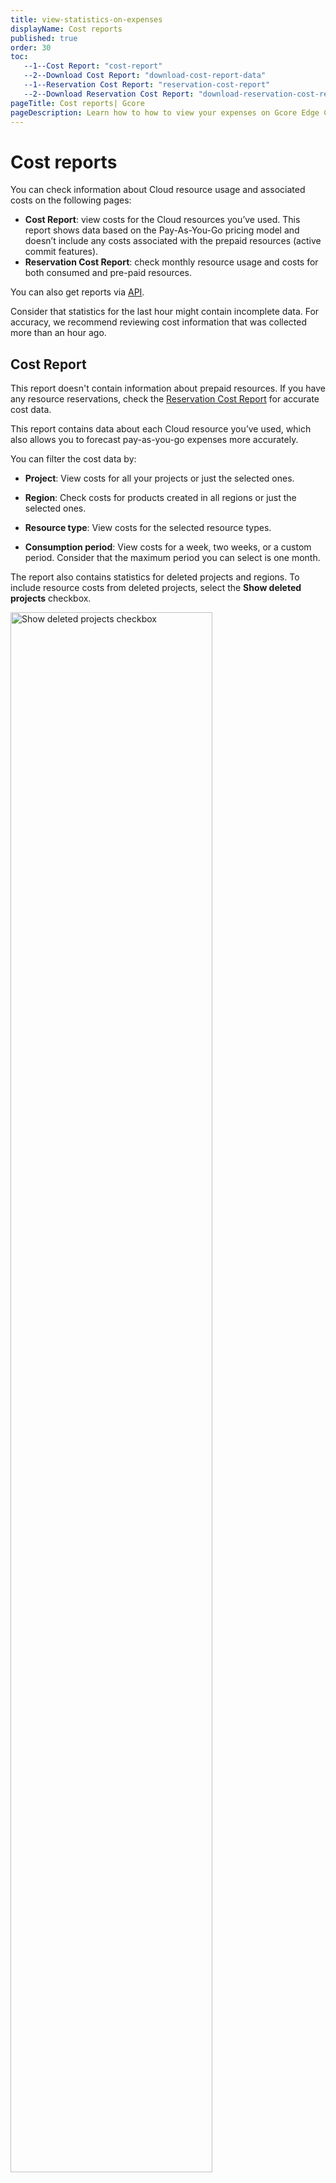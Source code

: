 ```yaml
---
title: view-statistics-on-expenses
displayName: Cost reports
published: true
order: 30
toc:
   --1--Cost Report: "cost-report"
   --2--Download Cost Report: "download-cost-report-data"
   --1--Reservation Cost Report: "reservation-cost-report"
   --2--Download Reservation Cost Report: "download-reservation-cost-report-data"
pageTitle: Cost reports| Gcore
pageDescription: Learn how to how to view your expenses on Gcore Edge Cloud resources.
---
```

# Cost reports

You can check information about Cloud resource usage and associated costs on the following pages: 

* **Cost Report**: view costs for the Cloud resources you’ve used. This report shows data based on the Pay-As-You-Go pricing model and doesn’t include any costs associated with the prepaid resources (active commit features). 
* **Reservation Cost Report**: check monthly resource usage and costs for both consumed and pre-paid resources.

You can also get reports via <a href="https://api.gcore.com/docs/cloud#tag/Cost-Reports/operation/BillingReportHandler.post" target="_blank">API</a>.

Consider that statistics for the last hour might contain incomplete data. For accuracy, we recommend reviewing cost information that was collected more than an hour ago. 

## Cost Report

<alert-element type="info" title="Info">
 
This report doesn't contain information about prepaid resources. If you have any resource reservations, check the <a href="https://gcore.com/docs/cloud/getting-started/view-statistics-on-expenses#reservation-cost-report" target="_blank">Reservation Cost Report</a> for accurate cost data. 

</alert-element>

This report contains data about each Cloud resource you’ve used, which also allows you to forecast pay-as-you-go expenses more accurately.  

You can filter the cost data by:  

* **Project**: View costs for all your projects or just the selected ones. 

* **Region**: Check costs for products created in all regions or just the selected ones. 

* **Resource type**: View costs for the selected resource types. 

* **Consumption period**: View costs for a week, two weeks, or a custom period. Consider that the maximum period you can select is one month.  

The report also contains statistics for deleted projects and regions. To include resource costs from deleted projects, select the **Show deleted projects** checkbox. 

<img src="https://assets.gcore.pro/docs/cloud/getting-started/view-statistics-on-expenses/cost-report-deleted-projects-checkbox.png" alt="Show deleted projects checkbox" width="80%">

You can also choose to add inactive projects and regions from the relevant dropdown menu:

<img src="https://assets.gcore.pro/docs/cloud/getting-started/view-statistics-on-expenses/projects-dropdown.png" alt="Projects dropdown expanded" width="80%">

Cost statistics is dispalyed in a graph and table format. In the graph view, the **Total** tab displays the cumulative costs associated with each Cloud resource. 

<img src="https://assets.gcore.pro/docs/cloud/getting-started/view-statistics-on-expenses/cost-report-graph.png" alt="Cost report graph with resource usage" width="80%">

You can also check more granular statistics on the following tabs:  

* Total balance used 
* Resource usage in hours 
* In Gigabyte-minutes by resources 
* In Gigabyte-seconds by resources 
* Millions of pieces
* Gigabytes of used resources  
* The total number of outbound GBs and hours of using different flavors 

Under the graphical presentation, there is a table with more detailed information about resources consumed within a selected period. The table contains the following data: 

* Resource name 
* Resource type 
* Region 
* Project 
* Usage 
* First seen date 
* Last seen date 
* Cost 

You can also use search to find the resource you need and check its usage.

### Download Cost Report data 

To export billing report for the selected period, click **Export CSV** in the top-right corner of the screen. You can download two types of files: 

* **Detailed report**: a detailed breakdown of each resource you are using. 

* **Totals**: the total cost of resources in each location.  

<img src="https://assets.gcore.pro/docs/cloud/getting-started/view-statistics-on-expenses/cost-report-export-csv.png" alt="Export CSV dropdown with Detailed and Total options" width="80%">

<tabset-element>

#### Detailed CSV report 

The following table describes what information is included in the **Detailed** CSV report file.  

<table>
<thead>
  <tr>
    <th style="text-align: left"><b>Column</b></th>
    <th style="text-align: left"><b>Description</b></th>
  </tr>
</thead>
<tbody>
<tr>
    <td style="text-align: left">Service</td>
    <td style="text-align: left">A name of the Cloud resource that you’ve used.</td>
</tr>
<tr>
    <td style="text-align: left">UUID</td>
    <td style="text-align: left">A universally unique identifier assigned to the resource. Some resources, like IP addresses, don't have a UUID as they’re already unique.</td>
</tr>
<tr>
    <td style="text-align: left">Feature</td>
    <td style="text-align: left">If a resource has multiple configurations (flavors), such as <a href="https://gcore.com/docs/cloud/virtual-instances/volumes/about-volumes#available-volume-types" target="_blank">different volume types</a>, it’ll be specified in this column.</td>
</tr>
<tr>
    <td style="text-align: left">Tags</td>
    <td style="text-align: left">If you added any tags to the resource, they’ll appear in this column. This column also presents system-generated tags.</td>
</tr>
<tr>
    <td style="text-align: left">Service_name</td>
    <td style="text-align: left">Name of the service, which is also displayed in the <strong>Name</strong> field in the UI. For example, name of a Virtual Machine.</td>
</tr>
<tr>
    <td style="text-align: left">Region_id</td>
    <td style="text-align: left">ID of a region where the resource has been created. You can check the ID via <a herf="https://api.gcore.com/docs/cloud#tag/Regions" target="_blank">API</a>.</td>
</tr>
<tr>
    <td style="text-align: left">Region_name</td>
    <td style="text-align: left">Name of a geographical location of the data center where the resource has been created.</td>
</tr>
<tr>
    <td style="text-align: left">Project_id</td>
    <td style="text-align: left">ID of a project where the resource has been created. Your project ID is displayed on the <strong>Projects</strong> page, in the <a href="https://gcore.com/docs/cloud/getting-started/projects/create-a-project#view-projects-in-different-layouts" target="_blank">grid view</a>.</td>
</tr>
<tr>
    <td style="text-align: left">Project_name</td>
    <td style="text-align: left">Name of a project where the resource has been created.</td>
</tr>
<tr>
    <td style="text-align: left">Period_from</td>
    <td style="text-align: left">The start date of the resource usage.</td>
</tr>
<tr>
    <td style="text-align: left">Period_to</td>
    <td style="text-align: left">The end date of the resource usage.</td>
</tr>
<tr>
    <td style="text-align: left">Units</td>
    <td style="text-align: left">The consumption measurement unit. It can be represented as the usage time, such as gbminutes, minutes, milliseconds (MLS), or as the number of consumed resources, measured in bytes or GBS.</td>
</tr>
<tr>
    <td style="text-align: left">Value</td>
    <td style="text-align: left">The numerical measurement of resource usage.</td>
</tr>
<tr>
    <td style="text-align: left">Error</td>
    <td style="text-align: left">Any errors associated with the resource usage during the specified period.</td>
</tr>
<tr>
    <td style="text-align: left">Cost</td>
    <td style="text-align: left">Cost of the resource for the specified period.</td>
</tr>
<tr>
    <td style="text-align: left">Currency</td>
    <td style="text-align: left">The type of currency in which the cost is calculated.</td>
</tr>
<tr>
    <td style="text-align: left">Attached_to</td>
    <td style="text-align: left">A Cloud product to which the resource has been connected. For instance, it can be an ID of a Virtual Machine that the volume has been attached to.</td>
</tr>
<tr>
    <td style="text-align: left">Port_id</td>
    <td style="text-align: left">A unique identifier for a network virtual port of a VM. It's used to associate IP addresses and traffic with specific network connections.</td>
</tr>
</tbody>
</table>

#### Summary CSV report 

The following table explains what information is included in the **Totals** CSV report file. 

<table>
<thead>
<tr>
    <th style="text-align: left"><b>Column</b></th>
    <th style="text-align: left"><b>Description</b></th>
</tr>
</thead>
<tbody>
<tr>
    <td style="text-align: left">Type</td>
    <td style="text-align: left">The Cloud resource that you’ve used.</td>
</tr>
<tr>
    <td style="text-align: left">Feature</td>
    <td style="text-align: left">If a resource has multiple configurations (flavors), such as <a href="https://gcore.com/docs/cloud/virtual-instances/volumes/about-volumes#available-volume-types" target="_blank">different volume types</a>, it’ll be specified in this column.</td>
</tr>
<tr>
    <td style="text-align: left">Region_id</td>
    <td style="text-align: left">ID of a region where the resource has been created. You can check the ID via <a herf="https://api.gcore.com/docs/cloud#tag/Regions" target="_blank">API</a>.</td>
</tr>
<tr>
    <td style="text-align: left">Region_name</td>
    <td style="text-align: left">Name of a geographical location of the data center where the resource has been created.</td>
</tr>
<tr>
    <td style="text-align: left">Period_from</td>
    <td style="text-align: left">The start date of the resource usage.</td>
</tr>
<tr>
    <td style="text-align: left">Period_to</td>
    <td>The end date of the resource usage.</td>
</tr>
<tr>
    <td style="text-align: left">Units</td>
    <td style="text-align: left">The consumption measurement unit. It can be represented as the usage time, such as gbminutes, minutes, milliseconds (MLS), or as the number of consumed resources, measured in bytes or GBS.</td>
</tr>
<tr>
    <td style="text-align: left">Value</td>
    <td style="text-align: left">The numerical measurement of resource usage.</td>
</tr>
<tr>
    <td style="text-align: left">Error</td>
    <td style="text-align: left">Any errors associated with the resource usage during the specified period.</td>
</tr>
<tr>
    <td style="text-align: left">Cost</td>
    <td style="text-align: left">Cost of the resource during the specified period.</td>
</tr>
<tr>
    <td style="text-align: left">Currency</td>
    <td style="text-align: left">The type of currency in which the cost is calculated.</td>
</tr>
</tbody>
</table>
</tabset-element>

## Reservation Cost Report 

This report presents information about your prepaid and <a href="https://gcore.com/docs/cloud/getting-started/resource-reservation/about-resource-reservation" target="_blank">reserved</a> resources, active commits, and costs for pay-as-you-go services.  

Contrary to the Cost Report, the Reservation Cost Report doesn't show statistics for individual resources and you can only view total data collected for each month.  

You can filter cost data by:  

* **Region**: Check costs for products created in all regions or just the selected ones. 
* **Resource type**: View costs for the selected resource types. 
* **Consumption period**: View costs for a particular month.  

The report also contains statistics for deleted projects and regions. To include costs from deleted projects, select the **Show deleted projects** checkbox. Alternatively, select inactive projects and regions from the relevant dropdown menu. 

<img src="https://assets.gcore.pro/docs/cloud/getting-started/view-statistics-on-expenses/projects-dropdown-reservation.png" alt="Projects dropdown" width="80%">

You can view cost data both as a chart or as a table, which contains more detailed information. In the chart view, the **Total** tab displays the cumulative costs associated with reserved Cloud resources. 

<img src="https://assets.gcore.pro/docs/cloud/getting-started/view-statistics-on-expenses/reservation-cost-report.png" alt="Reservation cost report graph" width="80%">

Additionally, you can check more granular information on the following tabs: 

* Total € 
* Hours 
* GB Minutes 
* Gigabyte-seconds 
* Millions 
* Gigabytes 
* Flavors, hours 
* Commit usage 

Under the chart, there is a table with a detailed report of resources consumed during the selected timeframe. 

* Resource type 
* Region 
* Commit: the number of reserved resources (active commitments) 
* Usage 
* Commit cost: fixed monthly costs for resources according to your plan.  
* Overcommit cost: costs for overuse of resources within your plan. 
* Total cost

### Download Reservation Cost Report data 

To export the billing report for the selected period, click **Export totals CSV** in the top-right corner of the screen.

<img src="https://assets.gcore.pro/docs/cloud/getting-started/view-statistics-on-expenses/reservation-cost-report-export-csv.png" alt="Export reservation cost report button" width="80%">

The following table explains what information is included in the **Totals** file CSV report file to reserved resources. 

<table>
<thead>
<tr>
    <th style="text-align: left"><b>Column</b></th>
    <th style="text-align: left"><b>Description</b></th>
</tr>
</thead>
<tbody>
<tr>
    <td style="text-align: left">Type</td>
    <td style="text-align: left">The Cloud resource that you’ve reserved for usage.</td>
</tr>
<tr>
    <td style="text-align: left">Feature</td>
    <td style="text-align: left">If a resource has multiple configurations (flavors), such as <a href="https://gcore.com/docs/cloud/virtual-instances/volumes/about-volumes#available-volume-types" target="_blank">different volume types</a>, it’ll be specified in this column.</td>
</tr>
<tr>
    <td style="text-align: left">Region_id</td>
    <td style="text-align: left">ID of a region where the resource has been reserved. You can check the ID via <a herf="https://api.gcore.com/docs/cloud#tag/Regions" target="_blank">API</a>.</td>
</tr>
<tr>
    <td style="text-align: left">Region_name</td>
    <td style="text-align: left">Name of a geographical location of the data center where the resource has been reserved.</td>
</tr>
<tr>
    <td style="text-align: left">Period</td>
    <td style="text-align: left">The timeframe for the displayed statistics.</td>
</tr>
<tr>
    <td style="text-align: left">Units</td>
    <td style="text-align: left">The unit in which your resources are measured. It can be represented as the usage time, such as gbminutes, minutes, milliseconds (MLS), or as the number of consumed resources, measured in bytes or GBS.</td>
</tr>
<tr>
    <td style="text-align: left">Value</td>
    <td style="text-align: left">Total consumed value.</td>
</tr>
<tr>
    <td style="text-align: left">Commit value</td>
    <td style="text-align: left">Total amount of resources that have been reserved.</td>
</tr>
<tr>
    <td style="text-align: left">Commit cost</td>
    <td style="text-align: left">The cost for a reserved amount of cloud resources.</td>
</tr>
<tr>
    <td style="text-align: left">Overcommit cost</td>
    <td style="text-align: left">Additional charges incurred after the resource usage exceeded the committed (reserved) amount.</td>
</tr>
<tr>
    <td style="text-align: left">Error</td>
    <td style="text-align: left">Any errors associated with the reserved resource during the specified period.</td>
</tr>
<tr>
    <td style="text-align: left">Currency</td>
    <td style="text-align: left">The type of currency in which the cost is calculated.</td>
</tr>
</tbody>
</table>